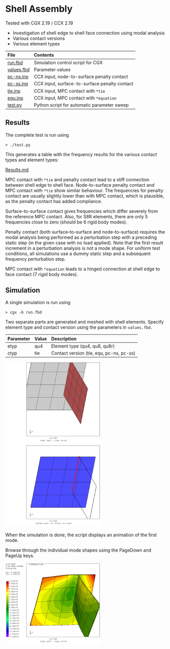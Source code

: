# Shell Assembly
Tested with CGX 2.19 / CCX 2.19

+ Investigation of shell edge to shell face connection using modal analysis
+ Various contact versions
+ Various element types

File                   | Contents                                      
:-------------         | :-------------                                
[run.fbd](run.fbd)     | Simulation control script for CGX             
[values.fbd](run.fbd)  | Parameter values           
[pc-ns.inp](pc-ns.inp) | CCX input, node-to-surface penalty contact    
[pc-ss.inp](pc-ss.inp) | CCX input, surface-to-surface penalty contact
[tie.inp](tie.inp)     | CCX input, MPC contact with `*tie`            
[equ.inp](equ.inp)     | CCX input, MPC contact with `*equation`       
[test.py](test.py)     | Python script for automatic parameter sweep   

## Results

The complete test is run using
```
> ./test.py
```
This generates a table with the frequency results for the various contact types and element types:

[Results.md](Refs/Results.md)

MPC contact with  `*tie` and penalty contact lead to a stiff connection between shell edge to shell face. Node-to-surface penalty contact and MPC contact with `*tie` show similar behaviour. The frequencies for penalty contact are usually slightly lower than with MPC contact, which is plausible, as the penalty contact has added compliance.

Surface-to-surface contact gives frequencies which differ severely from the reference MPC contact. Also, for S8R elements, there are only 5 frequencies close to zero (should be 6 rigid body modes).

Penalty contact (both surface-to-surface and node-to-surface) requires the modal analysis being performed as a perturbation step with a preceding static step (in the given case with no load applied). Note that the first result increment in a perturbation analysis is not a mode shape. For uniform test conditions, all simulations use a dummy static step and a subsequent frequency perturbation step.

MPC contact with `*equation` leads to a hinged connection at shell edge to face contact (7 rigid body modes).



## Simulation

A single simulation is run using
```
> cgx -b run.fbd
```
Two separate parts are generated and meshed with shell elements. Specify element type and contact
version using the parameters in `values.fbd`.

Parameter | Value | Description
:--       | :--   | :---
etyp      | qu4   | Element type (qu4, qu8, qu8r)
ctyp      | tie   | Contact version (tie, equ, pc-ns, pc-ss)

<img src="model.png" width="300"><img src="contact.png" width="300">

When the simulation is done, the script displays an animation of the first mode.

Browse through the individual mode shapes using the PageDown and PageUp keys.

<img src="mode9.png" width="300">
